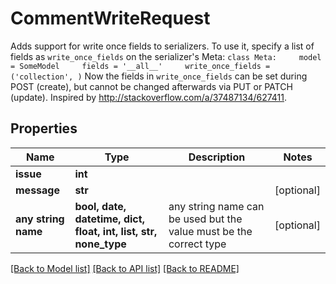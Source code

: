 # CommentWriteRequest

Adds support for write once fields to serializers.  To use it, specify a list of fields as `write_once_fields` on the serializer's Meta: ``` class Meta:     model = SomeModel     fields = '__all__'     write_once_fields = ('collection', ) ```  Now the fields in `write_once_fields` can be set during POST (create), but cannot be changed afterwards via PUT or PATCH (update). Inspired by http://stackoverflow.com/a/37487134/627411.

## Properties
Name | Type | Description | Notes
------------ | ------------- | ------------- | -------------
**issue** | **int** |  | 
**message** | **str** |  | [optional] 
**any string name** | **bool, date, datetime, dict, float, int, list, str, none_type** | any string name can be used but the value must be the correct type | [optional]

[[Back to Model list]](../README.md#documentation-for-models) [[Back to API list]](../README.md#documentation-for-api-endpoints) [[Back to README]](../README.md)


